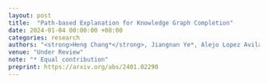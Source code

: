 ```yaml
---
layout: post
title:  "Path-based Explanation for Knowledge Graph Completion"
date: 2024-01-04 00:00:00 +08:00
categories: research
authors: "<strong>Heng Chang*</strong>, Jiangnan Ye*, Alejo Lopez Avila, Jinhua Du, Jia Li"
venue: "Under Review"
note: "* Equal contribution" 
preprint: https://arxiv.org/abs/2401.02290
---
```

